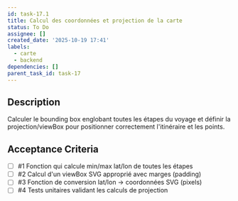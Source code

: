 ```yaml
---
id: task-17.1
title: Calcul des coordonnées et projection de la carte
status: To Do
assignee: []
created_date: '2025-10-19 17:41'
labels:
  - carte
  - backend
dependencies: []
parent_task_id: task-17
---
```


## Description

<!-- SECTION:DESCRIPTION:BEGIN -->
Calculer le bounding box englobant toutes les étapes du voyage et définir la projection/viewBox pour positionner correctement l'itinéraire et les points.
<!-- SECTION:DESCRIPTION:END -->

## Acceptance Criteria
<!-- AC:BEGIN -->
- [ ] #1 Fonction qui calcule min/max lat/lon de toutes les étapes
- [ ] #2 Calcul d'un viewBox SVG approprié avec marges (padding)
- [ ] #3 Fonction de conversion lat/lon → coordonnées SVG (pixels)
- [ ] #4 Tests unitaires validant les calculs de projection
<!-- AC:END -->
